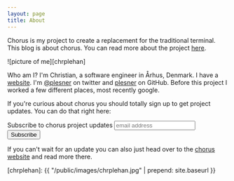 ```yaml
---
layout: page
title: About
---
```


Chorus is my project to create a replacement for the traditional terminal. This blog is about chorus. You can read more about the project [here](http://c7n.p5r.org/chorus/).

<div class="avatar" markdown="1">
![picture of me][chrplehan]
</div>

Who am I? I'm Christian, a software engineer in Århus, Denmark. I have a [website](http://c7n.p5r.org/). I'm [@plesner](https://twitter.com/plesner) on twitter and [plesner](https://github.com/plesner) on GitHub. Before this project I worked a few different places, most recently google.

If you're curious about chorus you should totally sign up to get project updates. You can do that right here:

<div>
<!-- Begin MailChimp Signup Form -->
<link href="//cdn-images.mailchimp.com/embedcode/slim-081711.css" rel="stylesheet" type="text/css">
<div id="mc_embed_signup">
<form action="//p5r.us9.list-manage.com/subscribe/post?u=9183a91936157ce8f318a338e&amp;id=2cfcba5493" method="post" id="mc-embedded-subscribe-form" name="mc-embedded-subscribe-form" class="validate" target="_blank" novalidate>
    <div id="mc_embed_signup_scroll">
  <label for="mce-EMAIL">Subscribe to chorus project updates</label>
  <input type="email" value="" name="EMAIL" class="email" id="mce-EMAIL" placeholder="email address" required>
    <!-- real people should not fill this in and expect good things - do not remove this or risk form bot signups-->
    <div style="position: absolute; left: -5000px;" aria-hidden="true"><input type="text" name="b_9183a91936157ce8f318a338e_2cfcba5493" tabindex="-1" value=""></div>
    <div class="clear"><input type="submit" value="Subscribe" name="subscribe" id="mc-embedded-subscribe" class="button"></div>
    </div>
</form>
</div>
<!--End mc_embed_signup-->
</div>

If you can't wait for an update you can also just head over to the [chorus website](http://c7n.p5r.org/chorus/) and read more there.

[chrplehan]: {{ "/public/images/chrplehan.jpg" | prepend: site.baseurl }}
